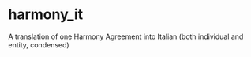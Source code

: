 # harmony_it
A translation of one Harmony Agreement into Italian (both individual and entity, condensed)
